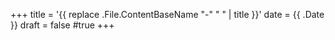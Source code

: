 +++
title = '{{ replace .File.ContentBaseName "-" " " | title }}'
date = {{ .Date }}
draft = false #true
+++
